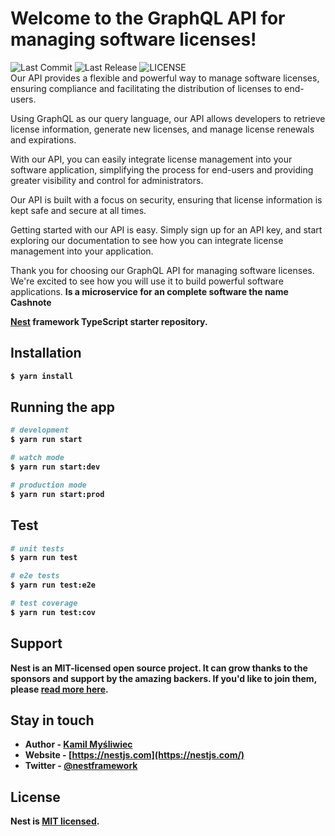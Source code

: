 # Welcome to the GraphQL API for managing software licenses!
![Last Commit](https://img.shields.io/github/last-commit/FabrizioManna/cashnote-service-license) ![Last Release](https://img.shields.io/github/release-date/FabrizioManna/cashnote-service-license) ![LICENSE](https://img.shields.io/github/license/FabrizioManna/cashnote-service-license)<br>
Our API provides a flexible and powerful way to manage software licenses, ensuring compliance and facilitating the distribution of licenses to end-users.

Using GraphQL as our query language, our API allows developers to retrieve license information, generate new licenses, and manage license renewals and expirations.

With our API, you can easily integrate license management into your software application, simplifying the process for end-users and providing greater visibility and control for administrators.

Our API is built with a focus on security, ensuring that license information is kept safe and secure at all times.

Getting started with our API is easy. Simply sign up for an API key, and start exploring our documentation to see how you can integrate license management into your application.

Thank you for choosing our GraphQL API for managing software licenses. We're excited to see how you will use it to build powerful software applications. <b>Is a microservice for an complete software the name Cashnote<b>

[Nest](https://github.com/nestjs/nest) framework TypeScript starter repository.

## Installation

```bash
$ yarn install
```

## Running the app

```bash
# development
$ yarn run start

# watch mode
$ yarn run start:dev

# production mode
$ yarn run start:prod
```

## Test

```bash
# unit tests
$ yarn run test

# e2e tests
$ yarn run test:e2e

# test coverage
$ yarn run test:cov
```

## Support

Nest is an MIT-licensed open source project. It can grow thanks to the sponsors and support by the amazing backers. If you'd like to join them, please [read more here](https://docs.nestjs.com/support).

## Stay in touch

- Author - [Kamil Myśliwiec](https://kamilmysliwiec.com)
- Website - [https://nestjs.com](https://nestjs.com/)
- Twitter - [@nestframework](https://twitter.com/nestframework)

## License

Nest is [MIT licensed](LICENSE).
